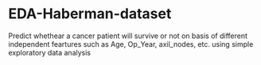 # EDA-Haberman-dataset
Predict whethear a cancer patient will survive or not on basis of different independent feartures such as Age, Op_Year, axil_nodes, etc. using simple exploratory data analysis
